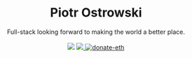<h1 align="center">
  Piotr Ostrowski
</h1>
<div align="center">
 Full-stack looking forward to making the world a better place.
 <br />
</div>
<br />
<div align="center">
<img src="https://img.shields.io/badge/%E2%9D%A4%EF%B8%8F-open--source-red" />
<a href="mailto:piotr.jp.ostrowski@gmail.com">
 <img src="https://img.shields.io/badge/%F0%9F%93%AB-piotr.jp.ostrowski@gmail.com-blue" /> 
</a>
 <a href="https://en.cryptobadges.io/donate/0x2eD29d982B0120d49899a7cC7AfE7f5d5435bC97">
  <img src="https://camo.githubusercontent.com/e96ba7a90d666c76a314e022e072252435a4b271d63b5959e0d4cd7fdbb1032e/68747470733a2f2f656e2e63727970746f6261646765732e696f2f62616467652f6d6963726f2f307865386364663032656664386162306134393064376232636231333535333338396339626339333265" alt="donate-eth" />
</a>
</div>
